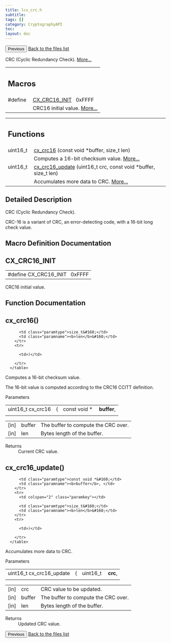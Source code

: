 ```yaml
---
title: lcx_crc.h
subtitle:
tags: []
category: CryptographyAPI
toc:
layout: doc
---
```


<button class="uk-button uk-button-default uk-button-small uk-margin-medium-top" onclick="history.back()">Previous</button>
<a class="uk-button uk-button-default uk-button-small uk-margin-medium-top crypto-button" href="../../crypto-api/files">Back to the files list</a>


<p>CRC (Cyclic Redundancy Check).  
<a href="#details">More...</a></p>
<table class="memberdecls">
<tr class="heading"><td colspan="4"><h2 class="groupheader"><a name="define-members"></a>
Macros</h2></td></tr>
<tr class="memitem:ac9b17360d9441d3ce14734ce2557eac1"><td class="memItemLeft" align="right" valign="top">#define&#160;</td><td colspan="3" class="memItemRight" valign="bottom"><a class="el" href="../lcx__crc_8h#ac9b17360d9441d3ce14734ce2557eac1">CX_CRC16_INIT</a>&#160;&#160;&#160;0xFFFF</td></tr>
<tr class="memdesc:ac9b17360d9441d3ce14734ce2557eac1"><td class="mdescLeft">&#160;</td><td colspan="3" class="mdescRight">CRC16 initial value.  <a href="#ac9b17360d9441d3ce14734ce2557eac1">More...</a><br /></td></tr>
</table><table class="memberdecls">
<tr class="heading"><td colspan="4"><h2 class="groupheader"><a name="func-members"></a>
Functions</h2></td></tr>
<tr class="memitem:a6872340585eb5b4d1a88f0e4e59f9ac5"><td class="memItemLeft" align="right" valign="top">uint16_t&#160;</td><td colspan="3" class="memItemRight" valign="bottom"><a class="el" href="../lcx__crc_8h#a6872340585eb5b4d1a88f0e4e59f9ac5">cx_crc16</a> (const void *buffer, size_t len)</td></tr>
<tr class="memdesc:a6872340585eb5b4d1a88f0e4e59f9ac5"><td class="mdescLeft">&#160;</td><td colspan="3" class="mdescRight">Computes a 16-bit checksum value.  <a href="#a6872340585eb5b4d1a88f0e4e59f9ac5">More...</a><br /></td></tr>
<tr class="memitem:a0f00320ed45219165a870b27c6c8c674"><td class="memItemLeft" align="right" valign="top">uint16_t&#160;</td><td colspan="3" class="memItemRight" valign="bottom"><a class="el" href="../lcx__crc_8h#a0f00320ed45219165a870b27c6c8c674">cx_crc16_update</a> (uint16_t crc, const void *buffer, size_t len)</td></tr>
<tr class="memdesc:a0f00320ed45219165a870b27c6c8c674"><td class="mdescLeft">&#160;</td><td colspan="3" class="mdescRight">Accumulates more data to CRC.  <a href="#a0f00320ed45219165a870b27c6c8c674">More...</a><br /></td></tr>
</table>
<a name="details" id="details"></a>

## Detailed Description

<div class="textblock"><p>CRC (Cyclic Redundancy Check). </p>
<p>CRC-16 is a variant of CRC, an error-detecting code, with a 16-bit long check value. </p>
</div><h2 class="groupheader">Macro Definition Documentation</h2>
<a id="ac9b17360d9441d3ce14734ce2557eac1"></a>
<h2 class="memtitle">CX_CRC16_INIT</h2>

<div class="memitem">
<div class="memproto">
      <table class="memname">
        <tr>
          <td class="memname">#define CX_CRC16_INIT&#160;&#160;&#160;0xFFFF</td>
        </tr>
      </table>
</div><div class="memdoc">

<p>CRC16 initial value. </p>

</div>
</div>
<h2 class="groupheader">Function Documentation</h2>
<a id="a6872340585eb5b4d1a88f0e4e59f9ac5"></a>
<h2 class="memtitle">cx_crc16()</h2>

<div class="memitem">
<div class="memproto">
      <table class="memname">
        <tr>
          <td class="memname">uint16_t cx_crc16 </td>
          <td>(</td>
          <td class="paramtype">const void *&#160;</td>
          <td class="paramname"><b>buffer</b>, </td>
        </tr>
        <tr>
          <td colspan="2" class="paramkey"></td>
          
          <td class="paramtype">size_t&#160;</td>
          <td class="paramname"><b>len</b>&#160;</td>
        </tr>
        <tr>
          
          <td>)</td>
          
        </tr>
      </table>
</div><div class="memdoc">

<p>Computes a 16-bit checksum value. </p>
<p>The 16-bit value is computed according to the CRC16 CCITT definition.</p>
<dl class="params"><dt>Parameters</dt><dd>
  <table class="params">
    <tr><td class="paramdir">[in]</td><td class="paramname">buffer</td><td colspan="4">The buffer to compute the CRC over.</td></tr>
    <tr><td class="paramdir">[in]</td><td class="paramname">len</td><td colspan="4">Bytes length of the buffer.</td></tr>
  </table>
  </dd>
</dl>
<dl class="section return"><dt>Returns</dt><dd>Current CRC value. </dd></dl>

</div>
</div>
<a id="a0f00320ed45219165a870b27c6c8c674"></a>
<h2 class="memtitle">cx_crc16_update()</h2>

<div class="memitem">
<div class="memproto">
      <table class="memname">
        <tr>
          <td class="memname">uint16_t cx_crc16_update </td>
          <td>(</td>
          <td class="paramtype">uint16_t&#160;</td>
          <td class="paramname"><b>crc</b>, </td>
        </tr>
        <tr>
          <td colspan="2" class="paramkey"></td>
          
          <td class="paramtype">const void *&#160;</td>
          <td class="paramname"><b>buffer</b>, </td>
        </tr>
        <tr>
          <td colspan="2" class="paramkey"></td>
          
          <td class="paramtype">size_t&#160;</td>
          <td class="paramname"><b>len</b>&#160;</td>
        </tr>
        <tr>
          
          <td>)</td>
          
        </tr>
      </table>
</div><div class="memdoc">

<p>Accumulates more data to CRC. </p>
<dl class="params"><dt>Parameters</dt><dd>
  <table class="params">
    <tr><td class="paramdir">[in]</td><td class="paramname">crc</td><td colspan="4">CRC value to be updated.</td></tr>
    <tr><td class="paramdir">[in]</td><td class="paramname">buffer</td><td colspan="4">The buffer to compute the CRC over.</td></tr>
    <tr><td class="paramdir">[in]</td><td class="paramname">len</td><td colspan="4">Bytes length of the buffer.</td></tr>
  </table>
  </dd>
</dl>
<dl class="section return"><dt>Returns</dt><dd>Updated CRC value. </dd></dl>

</div>
</div>
<button class="uk-button uk-button-default uk-button-small uk-margin-medium-top" onclick="history.back()">Previous</button>
<a class="uk-button uk-button-default uk-button-small uk-margin-medium-top crypto-button" href="../../crypto-api/files">Back to the files list</a>
